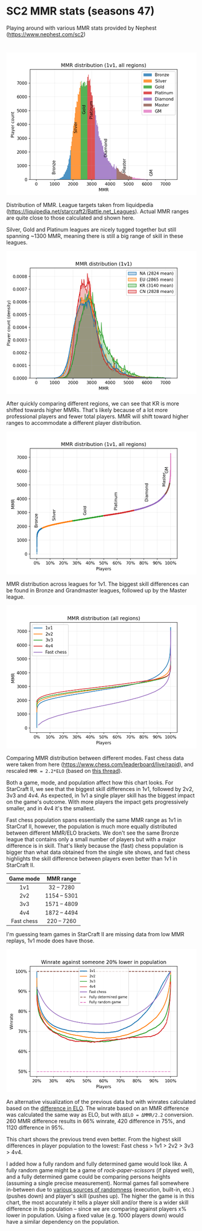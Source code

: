# SC2 MMR stats (seasons 47)

Playing around with various MMR stats provided by Nephest (https://www.nephest.com/sc2)

#

![Screenshot](./MMR_hist.png)

Distribution of MMR. League targets taken from liquidpedia (https://liquipedia.net/starcraft2/Battle.net_Leagues). Actual MMR ranges are quite close to those calculated and shown here.

Silver, Gold and Platinum leagues are nicely tugged together but still spanning ~1300 MMR, meaning there is still a big range of skill in these leagues.

![Screenshot](./MMR_dist_region_compare.png)

After quickly comparing different regions, we can see that KR is more shifted towards higher MMRs. That's likely because of a lot more professional players and fewer total players. MMR will shift toward higher ranges to accommodate a different player distribution.

![Screenshot](./MMR_dist_1v1.png)

MMR distribution across leagues for 1v1. The biggest skill differences can be found in Bronze and Grandmaster leagues, followed up by the Master league.

![Screenshot](./MMR_dist_comparing_modes.png)

Comparing MMR distribution between different modes. Fast chess data were taken from here (https://www.chess.com/leaderboard/live/rapid), and rescaled `MMR = 2.2*ELO` (based on [this thread](https://www.reddit.com/r/starcraft/comments/6dn6jf/does_anybody_have_more_detailed_stats_on_mmr/)).

Both a game, mode, and population affect how this chart looks. For StarCraft II, we see that the biggest skill differences in 1v1, followed by 2v2, 3v3 and 4v4. As expected, in 1v1 a single player skill has the biggest impact on the game's outcome. With more players the impact gets progressively smaller, and in 4v4 it's the smallest.

Fast chess population spans essentially the same MMR range as 1v1 in StarCraf II, however, the population is much more equally distributed between different MMR/ELO brackets. We don't see the same Bronze league that contains only a small number of players but with a major difference is in skill. That's likely because the (fast) chess population is bigger than what data obtained from the single site shows, and fast chess highlights the skill difference between players even better than 1v1 in StarCraft II.

| Game mode  | MMR range 
:---: |  :---:
|1v1 | 32 – 7280 |
|2v2 | 1154 – 5301 |
|3v3 | 1571 – 4809 |
|4v4 | 1872 – 4494 |
| Fast chess | 220 – 7260 |


I'm guessing team games in StarCraft II are missing data from low MMR replays, 1v1 mode does have those.

![Screenshot](./Winrate.png) 

An alternative visualization of the previous data but with winrates calculated based on the [difference in ELO](https://en.wikipedia.org/wiki/Elo_rating_system#Mathematical_details). The winrate based on an MMR difference was calculated the same way as ELO, but with `ΔELO = ΔMMR/2.2` conversion. 260 MMR difference results in 66% winrate, 420 difference in 75%, and 1120 difference in 95%.

This chart shows the previous trend even better. From the highest skill differences in player population to the lowest: Fast chess > 1v1 > 2v2 > 3v3 > 4v4. 

I added how a fully random and fully determined game would look like. A fully random game might be a game of *rock-paper-scissors* (if played well), and a fully determined game could be comparing persons heights (assuming a single precise measurement). Normal games fall somewhere in-between due to [various sources of randomness](https://www.maguro.one/2021/06/TR09-gameplay-variety.html#sources) (execution, built-in, etc.) (pushes down) and player's skill (pushes up). The higher the game is in this chart, the most accurately it tells a player skill and/or there is a wider skill difference in its population – since we are comparing against players x% lower in population. Using a fixed value (e.g. 1000 players down) would have a similar dependency on the population.